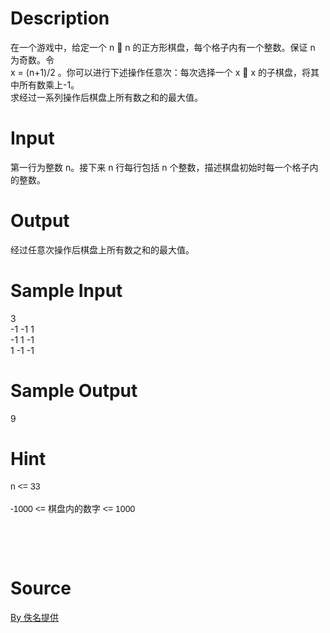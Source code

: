 
# Description

<div class="content"><div>在一个游戏中，给定一个 n  n 的正方形棋盘，每个格子内有一个整数。保证 n 为奇数。令</div>
<div>x = (n+1)/2 。你可以进行下述操作任意次：每次选择一个 x  x 的子棋盘，将其中所有数乘上-1。</div>
<div>求经过一系列操作后棋盘上所有数之和的最大值。</div>
<div></div>
<p class="MsoNormal"></p>
<p class="MsoNormal"></p>
<p></p></div>

# Input

<div class="content"><div>第一行为整数 n。接下来 n 行每行包括 n 个整数，描述棋盘初始时每一个格子内的整数。</div>
<p class="MsoNormal"></p>
<p class="MsoNormal"></p>
<p></p></div>

# Output

<div class="content"><p>经过任意次操作后棋盘上所有数之和的最大值。</p>
<p class="MsoNormal"></p>
<p class="MsoNormal"></p>
<p></p></div>

# Sample Input

<div class="content"><span class="sampledata">3<br/>
-1 -1 1<br/>
-1 1 -1<br/>
1 -1 -1</span></div>

# Sample Output

<div class="content"><span class="sampledata">9</span></div>

# Hint

<div class="content"><p></p><p><span style="font-family: arial, verdana, helvetica, sans-serif;">n &lt;= 33</span><br style="font-family: arial, verdana, helvetica, sans-serif;"/><br/>
<span style="font-family: arial, verdana, helvetica, sans-serif;">-1000 &lt;= 棋盘内的数字 &lt;= 1000</span></p><br/>
<p></p><br/>
<p></p><p></p></div>

# Source

<div class="content"><p><a href="problemset.php?search=By 佚名提供">By 佚名提供</a></p></div>

